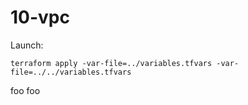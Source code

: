 # 10-vpc

Launch:
```
terraform apply -var-file=../variables.tfvars -var-file=../../variables.tfvars 
```

foo foo